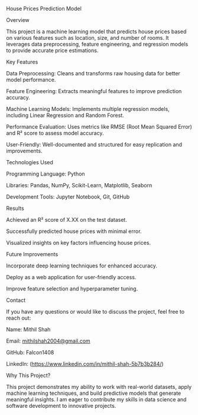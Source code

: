 House Prices Prediction Model

Overview

This project is a machine learning model that predicts house prices based on various features such as location, size, and number of rooms. It leverages data preprocessing, feature engineering, and regression models to provide accurate price estimations.

Key Features

Data Preprocessing: Cleans and transforms raw housing data for better model performance.

Feature Engineering: Extracts meaningful features to improve prediction accuracy.

Machine Learning Models: Implements multiple regression models, including Linear Regression and Random Forest.

Performance Evaluation: Uses metrics like RMSE (Root Mean Squared Error) and R² score to assess model accuracy.

User-Friendly: Well-documented and structured for easy replication and improvements.

Technologies Used

Programming Language: Python

Libraries: Pandas, NumPy, Scikit-Learn, Matplotlib, Seaborn

Development Tools: Jupyter Notebook, Git, GitHub

Results

Achieved an R² score of X.XX on the test dataset.

Successfully predicted house prices with minimal error.

Visualized insights on key factors influencing house prices.

Future Improvements

Incorporate deep learning techniques for enhanced accuracy.

Deploy as a web application for user-friendly access.

Improve feature selection and hyperparameter tuning.

Contact

If you have any questions or would like to discuss the project, feel free to reach out:

Name: Mithil Shah

Email: mithilshah2004@gmail.com

GitHub: Falcon1408

LinkedIn: (https://www.linkedin.com/in/mithil-shah-5b7b3b284/)

Why This Project?

This project demonstrates my ability to work with real-world datasets, apply machine learning techniques, and build predictive models that generate meaningful insights. I am eager to contribute my skills in data science and software development to innovative projects.

